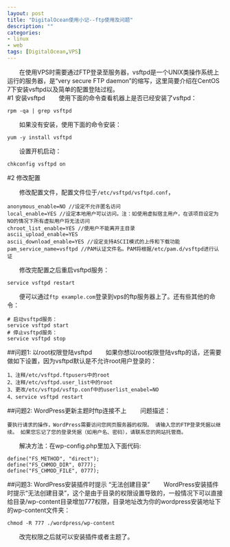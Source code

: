 ```yaml
---
layout: post
title: "DigitalOcean使用小记--ftp使用及问题"
description: ""
categories: 
- linux
- web
tags: [DigitalOcean,VPS]
---
```



　　在使用VPS时需要通过FTP登录至服务器，vsftpd是一个UNIX类操作系统上运行的服务器，是“very secure FTP daemon”的缩写，这里简要介绍在CentOS 7下安装vsftpd以及简单的配置登陆过程。  
#1 安装vsftpd
　　使用下面的命令查看机器上是否已经安装了vsftpd：  

	rpm -qa | grep vsftpd
     
　　如果没有安装，使用下面的命令安装：  

	yum -y install vsftpd 	
	
　　设置开机启动： 
	 
	chkconfig vsftpd on


#2 修改配置

　　修改配置文件，配置文件位于`/etc/vsftpd/vsftpd.conf`，  

	anonymous_enable=NO //设定不允许匿名访问
	local_enable=YES //设定本地用户可以访问。注：如使用虚拟宿主用户，在该项目设定为NO的情况下所有虚拟用户将无法访问
	chroot_list_enable=YES //使用户不能离开主目录
	ascii_upload_enable=YES
	ascii_download_enable=YES //设定支持ASCII模式的上传和下载功能
	pam_service_name=vsftpd //PAM认证文件名。PAM将根据/etc/pam.d/vsftpd进行认证
　　修改完配置之后重启vsftpd服务：

	service vsftpd restart
　　便可以通过`ftp example.com`登录到vps的ftp服务器上了。还有些其他的命令：  
  
	# 启动vsftpd服务：
	service vsftpd start
	# 停止vsftpd服务：
	service vsftpd stop
	
##问题1: 以root权限登陆vsftpd
　　如果你想以root权限登陆vsftp的话，还需要做如下设置，因为vsftpd默认是不允许root用户登录的：  

	1、注释/etc/vsftpd.ftpusers中的root
	2、注释/etc/vsftpd.user_list中的root
	3、更改/etc/vsftpd/vsftp.conf中的userlist_enabel=NO
	4、service vsftpd restart
##问题2: WordPress更新主题时ftp连接不上
　　问题描述：

	要执行请求的操作，WordPress需要访问您网页服务器的权限。 请输入您的FTP登录凭据以继续。 如果您忘记了您的登录凭据（如用户名、密码），请联系您的网站托管商。
　　解决方法：在wp-config.php里加入下面代码:

	define("FS_METHOD", "direct");
	define("FS_CHMOD_DIR", 0777);
	define("FS_CHMOD_FILE", 0777);
##问题3: WordPress安装插件时提示 “无法创建目录”
　　WordPress安装插件时提示“无法创建目录”，这个是由于目录的权限设置导致的，一般情况下可以直接给目录/wp-content目录增加777权限，目录地址改为你的wordpress安装地址下的wp-content文件夹：  

	chmod -R 777 ./wordpress/wp-content
　　改完权限之后就可以安装插件或者主题了。